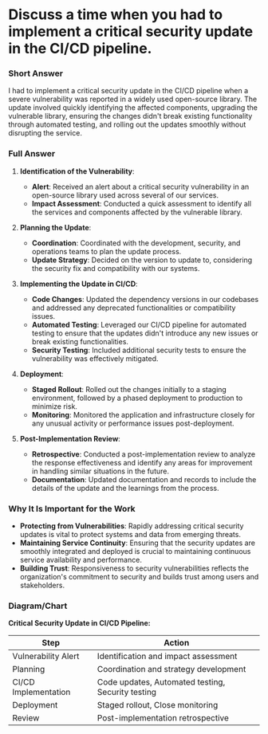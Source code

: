 # Discuss a time when you had to implement a critical security update in the CI/CD pipeline.

### Short Answer
I had to implement a critical security update in the CI/CD pipeline when a severe vulnerability was reported in a widely used open-source library. The update involved quickly identifying the affected components, upgrading the vulnerable library, ensuring the changes didn't break existing functionality through automated testing, and rolling out the updates smoothly without disrupting the service.

### Full Answer
1. **Identification of the Vulnerability**:
    - **Alert**: Received an alert about a critical security vulnerability in an open-source library used across several of our services.
    - **Impact Assessment**: Conducted a quick assessment to identify all the services and components affected by the vulnerable library.

2. **Planning the Update**:
    - **Coordination**: Coordinated with the development, security, and operations teams to plan the update process.
    - **Update Strategy**: Decided on the version to update to, considering the security fix and compatibility with our systems.

3. **Implementing the Update in CI/CD**:
    - **Code Changes**: Updated the dependency versions in our codebases and addressed any deprecated functionalities or compatibility issues.
    - **Automated Testing**: Leveraged our CI/CD pipeline for automated testing to ensure that the updates didn't introduce any new issues or break existing functionalities.
    - **Security Testing**: Included additional security tests to ensure the vulnerability was effectively mitigated.

4. **Deployment**:
    - **Staged Rollout**: Rolled out the changes initially to a staging environment, followed by a phased deployment to production to minimize risk.
    - **Monitoring**: Monitored the application and infrastructure closely for any unusual activity or performance issues post-deployment.

5. **Post-Implementation Review**:
    - **Retrospective**: Conducted a post-implementation review to analyze the response effectiveness and identify any areas for improvement in handling similar situations in the future.
    - **Documentation**: Updated documentation and records to include the details of the update and the learnings from the process.

### Why It Is Important for the Work
- **Protecting from Vulnerabilities**: Rapidly addressing critical security updates is vital to protect systems and data from emerging threats.
- **Maintaining Service Continuity**: Ensuring that the security updates are smoothly integrated and deployed is crucial to maintaining continuous service availability and performance.
- **Building Trust**: Responsiveness to security vulnerabilities reflects the organization's commitment to security and builds trust among users and stakeholders.

### Diagram/Chart
**Critical Security Update in CI/CD Pipeline:**

| Step                  | Action                                      |
|-----------------------|---------------------------------------------|
| Vulnerability Alert   | Identification and impact assessment        |
| Planning              | Coordination and strategy development       |
| CI/CD Implementation  | Code updates, Automated testing, Security testing |
| Deployment            | Staged rollout, Close monitoring            |
| Review                | Post-implementation retrospective           |